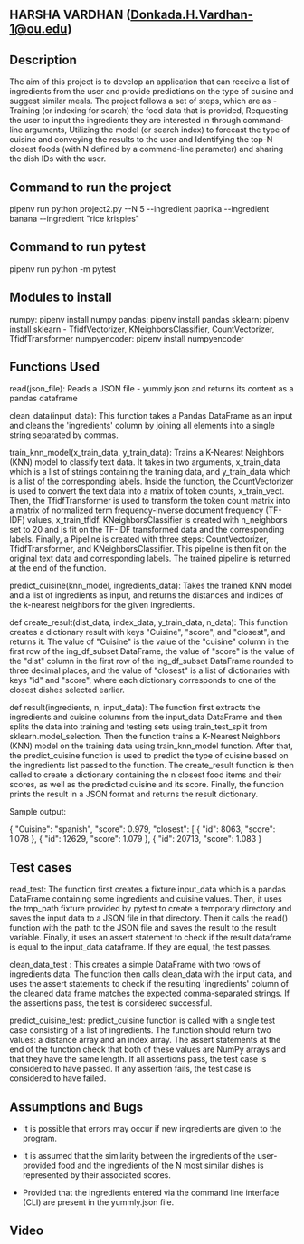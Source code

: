 ## HARSHA VARDHAN (Donkada.H.Vardhan-1@ou.edu)

## Description
The aim of this project is to develop an application that can receive a list of ingredients from the user and provide predictions on the type of cuisine and suggest similar meals. The project follows a set of steps, which are as - Training (or indexing for search) the food data that is provided, Requesting the user to input the ingredients they are interested in through command-line arguments, Utilizing the model (or search index) to forecast the type of cuisine and conveying the results to the user and Identifying the top-N closest foods (with N defined by a command-line parameter) and sharing the dish IDs with the user.

## Command to run the project

pipenv run python project2.py --N 5 --ingredient paprika --ingredient banana --ingredient "rice krispies"

## Command to run pytest 
pipenv run python -m pytest

## Modules to install
numpy: pipenv install numpy
pandas: pipenv install pandas
sklearn: pipenv install sklearn - TfidfVectorizer, KNeighborsClassifier, CountVectorizer, TfidfTransformer
numpyencoder: pipenv install numpyencoder

## Functions Used

read(json_file): Reads a JSON file - yummly.json and returns its content as a pandas dataframe 

clean_data(input_data): This function takes a Pandas DataFrame as an input and cleans the 'ingredients' column by joining all elements into a single string separated by commas.

train_knn_model(x_train_data, y_train_data): Trains a K-Nearest Neighbors (KNN) model to classify text data. It takes in two arguments, x_train_data which is a list of strings containing the training data, and y_train_data which is a list of the corresponding labels. Inside the function, the CountVectorizer is used to convert the text data into a matrix of token counts, x_train_vect. Then, the TfidfTransformer is used to transform the token count matrix into a matrix of normalized term frequency-inverse document frequency (TF-IDF) values, x_train_tfidf. KNeighborsClassifier is created with n_neighbors set to 20 and is fit on the TF-IDF transformed data and the corresponding labels. Finally, a Pipeline is created with three steps: CountVectorizer, TfidfTransformer, and KNeighborsClassifier. This pipeline is then fit on the original text data and corresponding labels. The trained pipeline is returned at the end of the function.

predict_cuisine(knn_model, ingredients_data): Takes the trained KNN model and a list of ingredients as input, and returns the distances and indices of the k-nearest neighbors for the given ingredients.

def create_result(dist_data, index_data, y_train_data, n_data): This function creates a dictionary result with keys "Cuisine", "score", and "closest", and returns it. The value of "Cuisine" is the value of the "cuisine" column in the first row of the ing_df_subset DataFrame, the value of "score" is the value of the "dist" column in the first row of the ing_df_subset DataFrame rounded to three decimal places, and the value of "closest" is a list of dictionaries with keys "id" and "score", where each dictionary corresponds to one of the closest dishes selected earlier.

def result(ingredients, n, input_data): The function first extracts the ingredients and cuisine columns from the input_data DataFrame and then splits the data into training and testing sets using train_test_split from sklearn.model_selection. Then the function trains a K-Nearest Neighbors (KNN) model on the training data using train_knn_model function. After that, the predict_cuisine function is used to predict the type of cuisine based on the ingredients list passed to the function. The create_result function is then called to create a dictionary containing the n closest food items and their scores, as well as the predicted cuisine and its score. Finally, the function prints the result in a JSON format and returns the result dictionary.

Sample output:

{
    "Cuisine": "spanish", 
    "score": 0.979, 
    "closest": [
        {
            "id": 8063, 
            "score": 1.078
        }, 
        {
            "id": 12629, 
            "score": 1.079
        }, 
        {
            "id": 20713, 
            "score": 1.083
        }

## Test cases

read_test: The function first creates a fixture input_data which is a pandas DataFrame containing some ingredients and cuisine values. Then, it uses the tmp_path fixture provided by pytest to create a temporary directory and saves the input data to a JSON file in that directory. Then it calls the read() function with the path to the JSON file and saves the result to the result variable. Finally, it uses an assert statement to check if the result dataframe is equal to the input_data dataframe. If they are equal, the test passes.

clean_data_test : This creates a simple DataFrame with two rows of ingredients data. The function then calls clean_data with the input data, and uses the assert statements to check if the resulting 'ingredients' column of the cleaned data frame matches the expected comma-separated strings. If the assertions pass, the test is considered successful.

predict_cuisine_test: predict_cuisine function is called with a single test case consisting of a list of ingredients. The function should return two values: a distance array and an index array. The assert statements at the end of the function check that both of these values are NumPy arrays and that they have the same length. If all assertions pass, the test case is considered to have passed. If any assertion fails, the test case is considered to have failed.

## Assumptions and Bugs

- It is possible that errors may occur if new ingredients are given to the program.

- It is assumed that the similarity between the ingredients of the user-provided food and the ingredients of the N most similar dishes is represented by their associated scores.

- Provided that the ingredients entered via the command line interface (CLI) are present in the yummly.json file.

## Video



